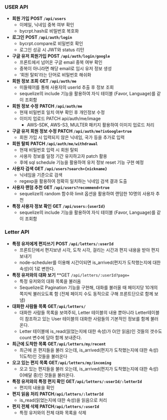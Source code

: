 ### **USER API**

- **회원 가입** **POST `/api/users`**
    - 이메일, 닉네임 중복 여부 확인
    - bycrpt.hash로 비밀번호 복호화
- **로그인** **POST `/api/auth/login`**
    - bycrpt.compare로 비밀번호 확인
    - 로그인 성공 시 JWT와 status 리턴
- **구글 유저 회원가입** **POST `/api/auth/login/google`**
    - 프론트에서 넘어온 구글 email 중복 여부 확인
    - 중복이 아니라면 해당 email로 임시 유저 정보 생성
    - ‘회원 탈퇴’라는 단어로 비밀번호 해쉬화
- **회원 정보 조회** **GET `/api/auth/me`**
    - 미들웨어를 통해 사용자의 userId 추출 후 정보 조회
    - sequelize의 include 기능을 활용하여 자식 테이블 (Favor, Language)를 같이 조회함
- **회원 정보 수정** **PATCH `/api/auth/me`**
    - 현재 비밀번호 일치 여부 확인 후 개인정보 수정
    - 이미지 업로드 PATCH api/auth/me/image
        - AWS-SDK, AWS-S3, MULTER 패키지 활용하여 이미지 업로드 처리
- **구글 유저 회원 정보 수정** **PATCH `/api/auth/me?isGoogle=true`**
    - 회원 가입 시 입력되지 않은 닉네임, 국가 등을 추가로 입력
- **회원 탈퇴** **PATCH `/api/auth/me/withdrawal`**
    - 현재 비밀번호 입력 시 회원 탈퇴
    - 사용자 정보를 일정 기간 유지하고자 patch 활용
    - 후에 sql schedule 기능을 활용하여 유저 정보 reset 기능 구현 예정
- **사용자 검색** **GET `/api/users?search={nickname}`**
    - 닉네임을 기준으로 검색
    - regexp을 활용하여 정확히 일치하는 닉네임 검색 결과 도출
- **사용자 랜덤 추천** **GET `/api/users?recommend=true`**
    - sequelize의 random 함수와 limit 옵션을 활용하여 랜덤한 10명의 사용자 추천
- **특정 사용자 정보 확인** **GET `/api/users:{userId}`**
    - sequelize의 include 기능을 활용하여 자식 테이블 (Favor, Language)를 같이 조회함
    

### Letter **API**

- **특정 유저에게 편지쓰기** **POST `/api/letters/:userId`**
    - 프론트단에서 편지보낸 시각, 도착 시각, 걸리는 시간과 편지 내용을 받아 편지 보내기
    - node-scheduler를 이용해 시간이되면 is_arrived(편지가 도착했는지에 대한 속성)이 1로 변한다.
- **특정 유저와의 대화 보기** **GET `/api/letters/:userId?page=`
    - 특정 유저와의 대화 목록을 불러옴
    - Sequelize로 Pagination 기능을 구현해, 대화를 불러올 때 페이지당 10개의 쪽지씩 불러오도록 함 (전체 페이지 수도 동적으로 구해 프론트단으로 함께 보냄)
- **대화한 사람들 목록** **GET`/api/letters/`**
    - 대화한 사람들 목록을 보여주되, Letter 테이블의 내용 뿐아니라 Letter테이블이 참조하고 있는 User 테이블의 대화한 사람들의 기본적인 정보를 함께 불러온다.
    - Letter 테이블에 is_read(읽었는지에 대한 속성)가 0(안 읽음)인 것들의 갯수도 count 변수에 담아 함께 보내준다.
- **최근에 도착한 목록** **GET`/api/letters/my/recent`**
    - 최근에 온 편지들을 불러 오는데, is_arrived(편지가 도착했는지에 대한 속성) 1(도착)인 것들을 불러온다
- **오고 있는 편지 목록** **GET`/api/letters/my/incoming`**
    - 오고 있는 편지들을 불러 오는데, is_arrived(편지가 도착했는지에 대한 속성) 0(배달 중)인 것들을 불러온다.
- **특정 유저와의 특정 편지 확인** **GET`/api/letters/:userId/:letterId`**
    - 편지의 내용을 확인
- **편지 읽음 처리** **PATCH`/api/letters/:letterId`**
    - is_read(읽었는지에 대한 속성)을 읽음으로 처리
- **편지 전체 삭제** **PATCH`/api/letters/:userId`**
    - 특정 유저와의 전체 대화 목록을 삭제
